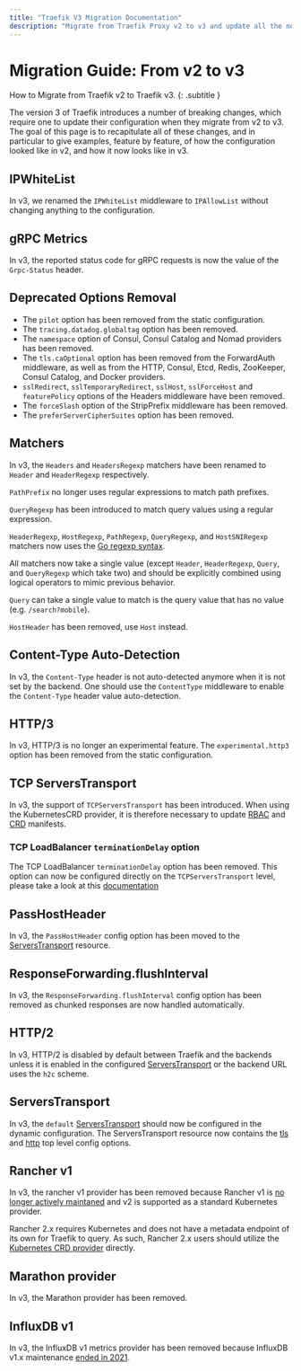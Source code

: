 ```yaml
---
title: "Traefik V3 Migration Documentation"
description: "Migrate from Traefik Proxy v2 to v3 and update all the necessary configurations to take advantage of all the improvements. Read the technical documentation."
---
```


# Migration Guide: From v2 to v3

How to Migrate from Traefik v2 to Traefik v3.
{: .subtitle }

The version 3 of Traefik introduces a number of breaking changes,
which require one to update their configuration when they migrate from v2 to v3.
The goal of this page is to recapitulate all of these changes, and in particular to give examples,
feature by feature, of how the configuration looked like in v2, and how it now looks like in v3.

## IPWhiteList

In v3, we renamed the `IPWhiteList` middleware to `IPAllowList` without changing anything to the configuration. 

## gRPC Metrics

In v3, the reported status code for gRPC requests is now the value of the `Grpc-Status` header.  

## Deprecated Options Removal

- The `pilot` option has been removed from the static configuration.
- The `tracing.datadog.globaltag` option has been removed.
- The `namespace` option of Consul, Consul Catalog and Nomad providers has been removed.
- The `tls.caOptional` option has been removed from the ForwardAuth middleware, as well as from the HTTP, Consul, Etcd, Redis, ZooKeeper, Consul Catalog, and Docker providers.
- `sslRedirect`, `sslTemporaryRedirect`, `sslHost`, `sslForceHost` and `featurePolicy` options of the Headers middleware have been removed.
- The `forceSlash` option of the StripPrefix middleware has been removed.
- The `preferServerCipherSuites` option has been removed.

## Matchers

In v3, the `Headers` and `HeadersRegexp` matchers have been renamed to `Header` and `HeaderRegexp` respectively.

`PathPrefix` no longer uses regular expressions to match path prefixes.

`QueryRegexp` has been introduced to match query values using a regular expression.

`HeaderRegexp`, `HostRegexp`, `PathRegexp`, `QueryRegexp`, and `HostSNIRegexp` matchers now uses the [Go regexp syntax](https://golang.org/pkg/regexp/syntax/).

All matchers now take a single value (except `Header`, `HeaderRegexp`, `Query`, and `QueryRegexp` which take two)
and should be explicitly combined using logical operators to mimic previous behavior.

`Query` can take a single value to match is the query value that has no value (e.g. `/search?mobile`).

`HostHeader` has been removed, use `Host` instead.

## Content-Type Auto-Detection

In v3, the `Content-Type` header is not auto-detected anymore when it is not set by the backend.
One should use the `ContentType` middleware to enable the `Content-Type` header value auto-detection.

## HTTP/3

In v3, HTTP/3 is no longer an experimental feature.
The `experimental.http3` option has been removed from the static configuration.

## TCP ServersTransport

In v3, the support of `TCPServersTransport` has been introduced.
When using the KubernetesCRD provider, it is therefore necessary to update [RBAC](../reference/dynamic-configuration/kubernetes-crd.md#rbac) and [CRD](../reference/dynamic-configuration/kubernetes-crd.md) manifests.

### TCP LoadBalancer `terminationDelay` option

The TCP LoadBalancer `terminationDelay` option has been removed.
This option can now be configured directly on the `TCPServersTransport` level, please take a look at this [documentation](../routing/services/index.md#terminationdelay)

## PassHostHeader

In v3, the `PassHostHeader` config option has been moved to the [ServersTransport](../routing/services/index.md#passhostheader) resource.

## ResponseForwarding.flushInterval

In v3, the `ResponseForwarding.flushInterval` config option has been removed as chunked responses are now handled automatically.

## HTTP/2

In v3, HTTP/2 is disabled by default between Traefik and the backends unless it is enabled in the configured [ServersTransport](../routing/services/index.md#enablehttp2) 
or the backend URL uses the `h2c` scheme.

## ServersTransport

In v3, the `default` [ServersTransport](../routing/services/index.md#serverstransport_1) should now be configured in the dynamic configuration.
The ServersTransport resource now contains the [tls](../routing/services/index.md#tls) and [http](../routing/services/index.md#http) top level config options.  

## Rancher v1

In v3, the rancher v1 provider has been removed because Rancher v1 is [no longer actively maintaned](https://rancher.com/docs/os/v1.x/en/support/) and v2 is supported as a standard Kubernetes provider.

Rancher 2.x requires Kubernetes and does not have a metadata endpoint of its own for Traefik to query.
As such, Rancher 2.x users should utilize the [Kubernetes CRD provider](../providers/kubernetes-crd.md) directly.

## Marathon provider

In v3, the Marathon provider has been removed.

## InfluxDB v1

In v3, the InfluxDB v1 metrics provider has been removed because InfluxDB v1.x maintenance [ended in 2021](https://www.influxdata.com/blog/influxdb-oss-and-enterprise-roadmap-update-from-influxdays-emea/).
